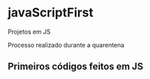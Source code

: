# javaScriptFirst

Projetos em JS

Processo realizado durante a quarentena

## Primeiros códigos feitos em JS 
<br>



